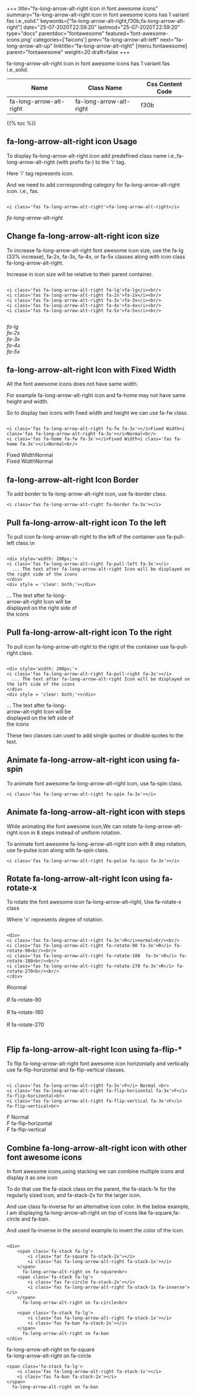 +++
title="fa-long-arrow-alt-right icon in font awesome icons"
summary="fa-long-arrow-alt-right icon in font awesome icons has 1 variant fas i.e.,solid."
keywords=["fa-long-arrow-alt-right,f30b,fa-long-arrow-alt-right"]
date="25-07-2020T22:59:20"
lastmod="25-07-2020T22:59:20"
type="docs"
parentdoc="fontawesome"
featured='font-awesome-icons.png'
categories=['faicons']
prev="fa-long-arrow-alt-left"
next="fa-long-arrow-alt-up"
linktitle="fa-long-arrow-alt-right"
[menu.fontawesome]
parent="fontawesome"
weight=20
draft=false
+++


fa-long-arrow-alt-right icon in font awesome icons has 1 variant fas i.e.,solid.

<div class='table-responsive'><table class='table'><thead><tr><th>Name</th><th>Class Name</th><th>Css Content Code</th></tr></thead><tbody><tr><td>fa-long-arrow-alt-right</td><td>fa-long-arrow-alt-right</td><td>f30b</td></tr></tbody></table></div>


{{% toc %}}


## fa-long-arrow-alt-right icon Usage

To display fa-long-arrow-alt-right icon add predefined class name i.e.,fa-long-arrow-alt-right (with prefix fa-) to the 'i' tag.

Here 'i' tag represents icon.

And we need to add corresponding category for fa-long-arrow-alt-right icon. i.e., fas.


```

<i class='fas fa-long-arrow-alt-right'>fa-long-arrow-alt-right</i>
```

<i class='fas fa-long-arrow-alt-right'>fa-long-arrow-alt-right</i>




## Change fa-long-arrow-alt-right icon size
To increase fa-long-arrow-alt-right font awesome icon size, use the fa-lg (33% increase), fa-2x, fa-3x, fa-4x, or fa-5x classes along with icon class fa-long-arrow-alt-right.

Increase in icon size will be relative to their parent container. 

```

<i class='fas fa-long-arrow-alt-right fa-lg'>fa-lg</i><br/>
<i class='fas fa-long-arrow-alt-right fa-2x'>fa-2x</i><br/>
<i class='fas fa-long-arrow-alt-right fa-3x'>fa-3x</i><br/>
<i class='fas fa-long-arrow-alt-right fa-4x'>fa-4x</i><br/>
<i class='fas fa-long-arrow-alt-right fa-5x'>fa-5x</i><br/>
            
```

<i class='fas fa-long-arrow-alt-right fa-lg'>fa-lg</i><br/>
<i class='fas fa-long-arrow-alt-right fa-2x'>fa-2x</i><br/>
<i class='fas fa-long-arrow-alt-right fa-3x'>fa-3x</i><br/>
<i class='fas fa-long-arrow-alt-right fa-4x'>fa-4x</i><br/>
<i class='fas fa-long-arrow-alt-right fa-5x'>fa-5x</i><br/>
            



## fa-long-arrow-alt-right Icon with Fixed Width 

All the font awesome icons does not have same width.

For example fa-long-arrow-alt-right icon and fa-home may not have same height and width.

So to display two icons with fixed width and height we can use fa-fw class.


```

<i class='fas fa-long-arrow-alt-right fa-fw fa-3x'></i>Fixed Width<i class='fas fa-long-arrow-alt-right fa-3x'></i>Normal<br/>
<i class='fas fa-home fa-fw fa-3x'></i>Fixed Width<i class='fas fa-home fa-3x'></i>Normal<br/>
```

<i class='fas fa-long-arrow-alt-right fa-fw fa-3x'></i>Fixed Width<i class='fas fa-long-arrow-alt-right fa-3x'></i>Normal<br/>
<i class='fas fa-home fa-fw fa-3x'></i>Fixed Width<i class='fas fa-home fa-3x'></i>Normal<br/>



## fa-long-arrow-alt-right Icon Border 

To add border to fa-long-arrow-alt-right icon, use fa-border class.


```
<i class='fas fa-long-arrow-alt-right fa-border fa-3x'></i>

```
<i class='fas fa-long-arrow-alt-right fa-border fa-3x'></i>





## Pull fa-long-arrow-alt-right icon To the left

To pull icon fa-long-arrow-alt-right to the left of the container use fa-pull-left class.\n

```

<div style='width: 200px;'>
<i class='fas fa-long-arrow-alt-right fa-pull-left fa-3x'></i>
  ... The text after fa-long-arrow-alt-right Icon will be displayed on the right side of the icons
</div>
<div style = 'clear: both;'></div>
```

<div style='width: 200px;'>
<i class='fas fa-long-arrow-alt-right fa-pull-left fa-3x'></i>
  ... The text after fa-long-arrow-alt-right Icon will be displayed on the right side of the icons
</div>
<div style = 'clear: both;'></div>




## Pull fa-long-arrow-alt-right icon To the right
To pull icon fa-long-arrow-alt-right to the right of the container use fa-pull-right class.

```

<div style='width: 200px;'>
<i class='fas fa-long-arrow-alt-right fa-pull-right fa-3x'></i>
  ... The text after fa-long-arrow-alt-right Icon will be displayed on the left side of the icons
</div>
<div style = 'clear: both;'></div>
```

<div style='width: 200px;'>
<i class='fas fa-long-arrow-alt-right fa-pull-right fa-3x'></i>
  ... The text after fa-long-arrow-alt-right Icon will be displayed on the left side of the icons
</div>
<div style = 'clear: both;'></div>

These two classes can used to add single quotes or double quotes to the text.


## Animate fa-long-arrow-alt-right icon using fa-spin
To animate font awesome fa-long-arrow-alt-right icon, use fa-spin class.

```
<i class='fas fa-long-arrow-alt-right fa-spin fa-3x'></i>
```
<i class='fas fa-long-arrow-alt-right fa-spin fa-3x'></i>




## Animate fa-long-arrow-alt-right icon with steps
While animating the font awesome icon,We can rotate fa-long-arrow-alt-right icon in 8 steps instead of uniform rotation.

To animate font awesome fa-long-arrow-alt-right icon with 8 step rotation, use fa-pulse icon along with fa-spin class.


```
<i class='fas fa-long-arrow-alt-right fa-pulse fa-spin fa-3x'></i>

```
<i class='fas fa-long-arrow-alt-right fa-pulse fa-spin fa-3x'></i>





## Rotate fa-long-arrow-alt-right Icon using fa-rotate-x
To rotate the font awesome icon fa-long-arrow-alt-right, Use fa-rotate-x class

Where 'x' represents degree of rotation.


```

<div>
<i class='fas fa-long-arrow-alt-right fa-3x'>R</i>normal<br/><br/>
<i class='fas fa-long-arrow-alt-right fa-rotate-90 fa-3x'>R</i> fa-rotate-90<br/><br/> 
<i class='fas fa-long-arrow-alt-right fa-rotate-180  fa-3x'>R</i> fa-rotate-180<br/><br/> 
<i class='fas fa-long-arrow-alt-right fa-rotate-270 fa-3x'>R</i> fa-rotate-270<br/><br/>
</div>
```

<div>
<i class='fas fa-long-arrow-alt-right fa-3x'>R</i>normal<br/><br/>
<i class='fas fa-long-arrow-alt-right fa-rotate-90 fa-3x'>R</i> fa-rotate-90<br/><br/> 
<i class='fas fa-long-arrow-alt-right fa-rotate-180  fa-3x'>R</i> fa-rotate-180<br/><br/> 
<i class='fas fa-long-arrow-alt-right fa-rotate-270 fa-3x'>R</i> fa-rotate-270<br/><br/>
</div>




## Flip fa-long-arrow-alt-right Icon using fa-flip-*
To flip fa-long-arrow-alt-right font awesome icon horizontally and vertically use fa-flip-horizontal and fa-flip-vertical classes. 

```

<i class='fas fa-long-arrow-alt-right fa-3x'>F</i> Normal <br>
<i class='fas fa-long-arrow-alt-right fa-flip-horizontal fa-3x'>F</i> fa-flip-horizontal<br>
<i class='fas fa-long-arrow-alt-right fa-flip-vertical fa-3x'>F</i> fa-flip-vertical<br>
```

<i class='fas fa-long-arrow-alt-right fa-3x'>F</i> Normal <br>
<i class='fas fa-long-arrow-alt-right fa-flip-horizontal fa-3x'>F</i> fa-flip-horizontal<br>
<i class='fas fa-long-arrow-alt-right fa-flip-vertical fa-3x'>F</i> fa-flip-vertical<br>




## Combine fa-long-arrow-alt-right icon with other font awesome icons
In font awesome icons,using stacking we can combine multiple icons and display it as one icon 

To do that use the fa-stack class on the parent, the fa-stack-1x for the regularly sized icon, and fa-stack-2x for the larger icon.

And use class fa-inverse for an alternative icon color. 
In the below example, I am displaying fa-long-arrow-alt-right on top of icons like fa-square,fa-circle and fa-ban.

And used fa-inverse in the second example to invert the color of the icon.

```

<div>
    <span class='fa-stack fa-lg'>
        <i class='far fa-square fa-stack-2x'></i>
        <i class='fas fa-long-arrow-alt-right fa-stack-1x'></i>
    </span>
      fa-long-arrow-alt-right on fa-square<br>
    <span class='fa-stack fa-lg'>
        <i class='fas fa-circle fa-stack-2x'></i>
        <i class='fas fa-long-arrow-alt-right fa-stack-1x fa-inverse'></i>
    </span>
      fa-long-arrow-alt-right on fa-circle<br>

    <span class='fa-stack fa-lg'>
        <i class='fas fa-long-arrow-alt-right fa-stack-1x'></i>
        <i class='fas fa-ban fa-stack-2x'></i>
    </span>
      fa-long-arrow-alt-right on fa-ban
</div>
```

<div>
    <span class='fa-stack fa-lg'>
        <i class='far fa-square fa-stack-2x'></i>
        <i class='fas fa-long-arrow-alt-right fa-stack-1x'></i>
    </span>
      fa-long-arrow-alt-right on fa-square<br>
    <span class='fa-stack fa-lg'>
        <i class='fas fa-circle fa-stack-2x'></i>
        <i class='fas fa-long-arrow-alt-right fa-stack-1x fa-inverse'></i>
    </span>
      fa-long-arrow-alt-right on fa-circle<br>

    <span class='fa-stack fa-lg'>
        <i class='fas fa-long-arrow-alt-right fa-stack-1x'></i>
        <i class='fas fa-ban fa-stack-2x'></i>
    </span>
      fa-long-arrow-alt-right on fa-ban
</div>






